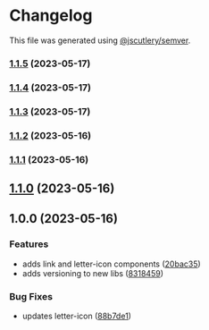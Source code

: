 # Changelog

This file was generated using [@jscutlery/semver](https://github.com/jscutlery/semver).

### [1.1.5](https://github.com/clayton-duarte/amalg/compare/letter-icon-1.1.4...letter-icon-1.1.5) (2023-05-17)

### [1.1.4](https://github.com/clayton-duarte/amalg/compare/letter-icon-1.1.3...letter-icon-1.1.4) (2023-05-17)

### [1.1.3](https://github.com/clayton-duarte/amalg/compare/letter-icon-1.1.2...letter-icon-1.1.3) (2023-05-17)

### [1.1.2](https://github.com/clayton-duarte/amalg/compare/letter-icon-1.1.1...letter-icon-1.1.2) (2023-05-16)

### [1.1.1](https://github.com/clayton-duarte/amalg/compare/letter-icon-1.1.0...letter-icon-1.1.1) (2023-05-16)

## [1.1.0](https://github.com/clayton-duarte/amalg/compare/letter-icon-1.0.0...letter-icon-1.1.0) (2023-05-16)

## 1.0.0 (2023-05-16)

### Features

- adds link and letter-icon components ([20bac35](https://github.com/clayton-duarte/amalg/commit/20bac3534f5addb9a704ace4b92c5345f330f0ad))
- adds versioning to new libs ([8318459](https://github.com/clayton-duarte/amalg/commit/831845994399686562b5c5f8e76448efda878424))

### Bug Fixes

- updates letter-icon ([88b7de1](https://github.com/clayton-duarte/amalg/commit/88b7de14e1e310cdf38e9c3d2d549dba5808513d))
